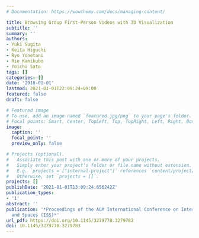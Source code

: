 ```yaml
---
# Documentation: https://wowchemy.com/docs/managing-content/

title: Browsing Group First-Person Videos with 3D Visualization
subtitle: ''
summary: ''
authors:
- Yuki Sugita
- Keita Higuchi
- Ryo Yonetani
- Rie Kamikubo
- Yoichi Sato
tags: []
categories: []
date: '2018-01-01'
lastmod: 2021-01-01T22:09:24+09:00
featured: false
draft: false

# Featured image
# To use, add an image named `featured.jpg/png` to your page's folder.
# Focal points: Smart, Center, TopLeft, Top, TopRight, Left, Right, BottomLeft, Bottom, BottomRight.
image:
  caption: ''
  focal_point: ''
  preview_only: false

# Projects (optional).
#   Associate this post with one or more of your projects.
#   Simply enter your project's folder or file name without extension.
#   E.g. `projects = ["internal-project"]` references `content/project/deep-learning/index.md`.
#   Otherwise, set `projects = []`.
projects: []
publishDate: '2021-01-01T13:09:24.656242Z'
publication_types:
- '1'
abstract: ''
publication: '*Proceedings of the ACM International Conference on Interactive Surfaces
  and Spaces (ISS)*'
url_pdf: https://doi.org/10.1145/3279778.3279783
doi: 10.1145/3279778.3279783
---
```

